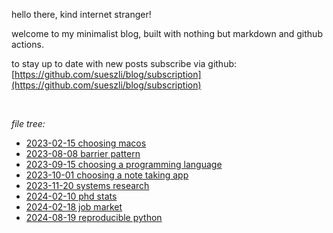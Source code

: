 

hello there, kind internet stranger!

welcome to my minimalist blog, built with nothing but markdown and github actions.

to stay up to date with new posts subscribe via github: [https://github.com/sueszli/blog/subscription](https://github.com/sueszli/blog/subscription)

<br>

_file tree:_

- [2023-02-15 choosing macos](<https://sueszli.github.io/blog/2023-02-15%20choosing%20macos>)
- [2023-08-08 barrier pattern](<https://sueszli.github.io/blog/2023-08-08%20barrier%20pattern>)
- [2023-09-15 choosing a programming language](<https://sueszli.github.io/blog/2023-09-15%20choosing%20a%20programming%20language>)
- [2023-10-01 choosing a note taking app](<https://sueszli.github.io/blog/2023-10-01%20choosing%20a%20note%20taking%20app>)
- [2023-11-20 systems research](<https://sueszli.github.io/blog/2023-11-20%20systems%20research>)
- [2024-02-10 phd stats](<https://sueszli.github.io/blog/2024-02-10%20phd%20stats>)
- [2024-02-18 job market](<https://sueszli.github.io/blog/2024-02-18%20job%20market>)
- [2024-08-19 reproducible python](<https://sueszli.github.io/blog/2024-08-19%20reproducible%20python>)
